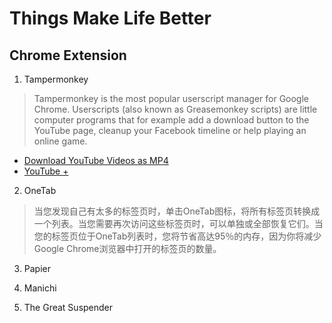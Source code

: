 # Things Make Life Better

## Chrome Extension

1. Tampermonkey

  > Tampermonkey is the most popular userscript manager for Google Chrome. Userscripts (also known as Greasemonkey scripts) are little computer programs that for example add a download button to the YouTube page, cleanup your Facebook timeline or help playing an online game.

  - [Download YouTube Videos as MP4](https://greasyfork.org/zh-CN/scripts/1317-download-youtube-videos-as-mp4)
  - [YouTube +](https://greasyfork.org/zh-CN/scripts/9932-youtube)

2. OneTab

  > 当您发现自己有太多的标签页时，单击OneTab图标，将所有标签页转换成一个列表。当您需要再次访问这些标签页时，可以单独或全部恢复它们。当您的标签页位于OneTab列表时，您将节省高达95％的内存，因为你将减少Google Chrome浏览器中打开的标签页的数量。

3. Papier

4. Manichi

5. The Great Suspender
